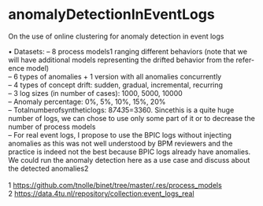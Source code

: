 # anomalyDetectionInEventLogs
On the use of online clustering for anomaly detection in event logs

• Datasets:
    – 8 process models1 ranging different behaviors (note that we will have additional models representing the drifted      behavior from the refer- ence model)<br/>
    – 6 types of anomalies + 1 version with all anomalies concurrently<br/>
    – 4 types of concept drift: sudden, gradual, incremental, recurring<br/>
    – 3 log sizes (in number of cases): 1000, 5000, 10000<br/>
    – Anomaly percentage: 0%, 5%, 10%, 15%, 20%<br/>
    – Totalnumberofsyntheticlogs: 8*7*4*3*5=3360. Sincethis is a quite huge number of logs, we can chose to use only some part of it or to decrease the number of process models<br/>
    – For real event logs, I propose to use the BPIC logs without injecting anomalies as this was not well understood by BPM reviewers and the practice is indeed not the best because BPIC logs already have anomalies. We could run the anomaly detection here as a use case and discuss about the detected anomalies2<br/>
    <br/>
    1 https://github.com/tnolle/binet/tree/master/.res/process_models <br/>
    2 https://data.4tu.nl/repository/collection:event_logs_real<br/>
